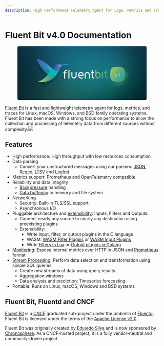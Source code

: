 ```yaml
---
description: High Performance Telemetry Agent for Logs, Metrics and Traces
---
```


# Fluent Bit v4.0 Documentation

<figure><img src=".gitbook/assets/4.0.png" alt=""><figcaption></figcaption></figure>

[Fluent Bit](http://fluentbit.io) is a fast and lightweight telemetry agent
for logs, metrics, and traces for Linux, macOS, Windows, and BSD family
operating systems. Fluent Bit has been made with a strong focus on performance to allow
the collection and processing of telemetry data from different sources without
complexity.![](https://static.scarf.sh/a.png?x-pxid=71f0e011-761f-4c6f-9a89-38817887faae)

## Features

- High performance: High throughput with low resources consumption
- Data parsing
  - Convert your unstructured messages using our parsers:
    [JSON](pipeline/parsers/json.md),
    [Regex](pipeline/parsers/regular-expression.md),
    [LTSV](pipeline/parsers/ltsv.md) and [Logfmt](pipeline/parsers/logfmt.md)
- Metrics support: Prometheus and OpenTelemetry compatible
- Reliability and data integrity
  - [Backpressure](administration/backpressure.md) handling
  - [Data buffering](administration/buffering-and-storage.md) in memory and file system
- Networking
  - Security: Built-in TLS/SSL support
  - Asynchronous I/O
- Pluggable architecture and [extensibility](development/library_api.md): Inputs,
  Filters and Outputs:
  - Connect nearly any source to nearly any destination using preexisting plugins
  - Extensibility:
    - Write input, filter, or output plugins in the C language
    - WASM: [WASM Filter Plugins](development/wasm-filter-plugins.md) or
      [WASM Input Plugins](development/wasm-input-plugins.md)
    - Write [Filters in Lua](pipeline/filters/lua.md) or
      [Output plugins in Golang](development/golang-output-plugins.md)
- [Monitoring](administration/monitoring.md): Expose internal metrics over HTTP
  in JSON and [Prometheus](https://prometheus.io/) format
- [Stream Processing](stream-processing/introduction.md): Perform data selection
  and transformation using simple SQL queries
  - Create new streams of data using query results
  - Aggregation windows
  - Data analysis and prediction: Timeseries forecasting
- Portable: Runs on Linux, macOS, Windows and BSD systems

## Fluent Bit, Fluentd and CNCF

[Fluent Bit](http://fluentbit.io) is a [CNCF](https://cncf.io) graduated sub-project
under the umbrella of [Fluentd](http://fluentd.org). Fluent Bit is licensed under
the terms of the [Apache License v2.0](http://www.apache.org/licenses/LICENSE-2.0).

Fluent Bit was originally created by [Eduardo Silva](https://www.linkedin.com/in/edsiper/)
and is now sponsored by [Chronosphere](https://chronosphere.io/). As a
CNCF-hosted project, it is a fully vendor-neutral and community-driven project.
